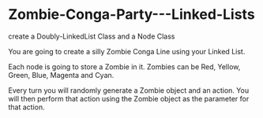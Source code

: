 # Zombie-Conga-Party---Linked-Lists

create a Doubly-LinkedList Class and a Node Class

You are going to create a silly Zombie Conga Line using your Linked List.

Each node is going to store a Zombie in it. Zombies can be Red, Yellow, Green, Blue, Magenta and Cyan.

Every turn you will randomly generate a Zombie object and an action. You will then perform that action using the Zombie object as the parameter for that action.
